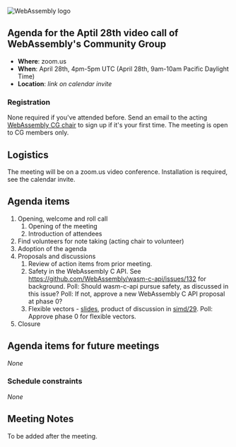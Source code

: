 ![WebAssembly logo](/images/WebAssembly.png)

## Agenda for the Aptil 28th video call of WebAssembly's Community Group

- **Where**: zoom.us
- **When**: April 28th, 4pm-5pm UTC (April 28th, 9am-10am Pacific Daylight Time)
- **Location**: *link on calendar invite*

### Registration

None required if you've attended before. Send an email to the acting [WebAssembly CG chair](mailto:webassembly-cg-chair@chromium.org)
to sign up if it's your first time. The meeting is open to CG members only.

## Logistics

The meeting will be on a zoom.us video conference.
Installation is required, see the calendar invite.

## Agenda items

1. Opening, welcome and roll call
    1. Opening of the meeting
    1. Introduction of attendees
1. Find volunteers for note taking (acting chair to volunteer)
1. Adoption of the agenda
1. Proposals and discussions
    1. Review of action items from prior meeting.
    1. Safety in the WebAssembly C API.
       See https://github.com/WebAssembly/wasm-c-api/issues/132 for background.
       Poll: Should wasm-c-api pursue safety, as discussed in this issue?
       Poll: If not, approve a new WebAssembly C API proposal at phase 0?
    1. Flexible vectors - [slides](https://github.com/penzn/wasm-long-vectors), product of discussion in [simd/29](https://github.com/WebAssembly/simd/issues/29). Poll: Approve phase 0 for flexible vectors.
1. Closure

## Agenda items for future meetings

*None*

### Schedule constraints

*None*

## Meeting Notes

To be added after the meeting.
